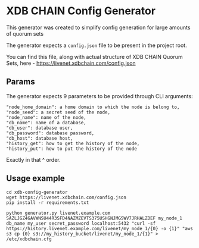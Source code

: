 # XDB CHAIN Config Generator

This generator was created to simplify config generation for large amounts of
quorum sets

The generator expects a `config.json` file to be present in the project root.

You can find this file, along with actual structure of XDB CHAIN Quorum Sets,
here - https://livenet.xdbchain.com/config.json

## Params

The generator expects 9 parameters to be provided through CLI arguments:

```
"node_home_domain": a home domain to which the node is belong to,
"node_seed": a secret seed of the node,
"node_name": name of the node,
"db_name": name of a database,
"db_user": database user,
"db_password": database password,
"db_host": database host,
"history_get": how to get the history of the node,
"history_put": how to put the history of the node
```

Exactly in that ^ order.

## Usage example

```
cd xdb-config-generator
wget https://livenet.xdbchain.com/config.json
pip install -r requirements.txt

python generator.py livenet.example.com SAZLJGZ4GAVWNSU44R3SFD4NAZMZEVTS375USHGNJMGSWV7JRHALZDEF my_node_1 db_name my_user secret_password localhost:5432 "curl -sf https://history.livenet.example.com/livenet/my_node_1/{0} -o {1}" "aws s3 cp {0} s3://my_history_bucket/livenet/my_node_1/{1}" > /etc/xdbchain.cfg
```
